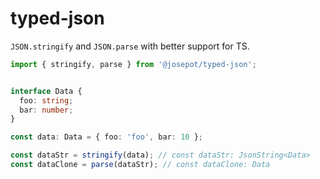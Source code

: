 # typed-json

`JSON.stringify` and `JSON.parse` with better support for TS.

```ts
import { stringify, parse } from '@josepot/typed-json';


interface Data {
  foo: string;
  bar: number;
}

const data: Data = { foo: 'foo', bar: 10 };

const dataStr = stringify(data); // const dataStr: JsonString<Data>
const dataClone = parse(dataStr); // const dataClone: Data
```
